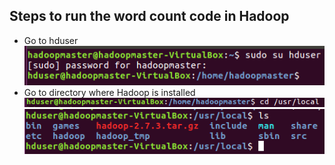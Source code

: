 ## Steps to run the word count code in Hadoop

- Go to hduser <br /> 
![hduser](https://github.com/prateekkr94/Project-Work/blob/master/Java%20Word%20Count%20Program%20in%20Hadoop/Screens/1.png)
- Go to directory where Hadoop is installed <br /> 
![hadoop directory path](https://github.com/prateekkr94/Project-Work/blob/master/Java%20Word%20Count%20Program%20in%20Hadoop/Screens/2.png)<br />
![path contents](https://github.com/prateekkr94/Project-Work/blob/master/Java%20Word%20Count%20Program%20in%20Hadoop/Screens/3.png)
